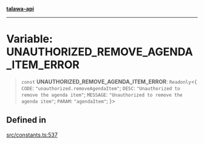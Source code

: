 [**talawa-api**](../../README.md)

***

# Variable: UNAUTHORIZED\_REMOVE\_AGENDA\_ITEM\_ERROR

> `const` **UNAUTHORIZED\_REMOVE\_AGENDA\_ITEM\_ERROR**: `Readonly`\<\{ `CODE`: `"unauthorized.removeAgendaItem"`; `DESC`: `"Unauthorized to remove the agenda item"`; `MESSAGE`: `"Unauthorized to remove the agenda item"`; `PARAM`: `"agendaItem"`; \}\>

## Defined in

[src/constants.ts:537](https://github.com/Suyash878/talawa-api/blob/b5a9d8b4a1ea678a3d6f5b710b3721f91a3052fc/src/constants.ts#L537)
